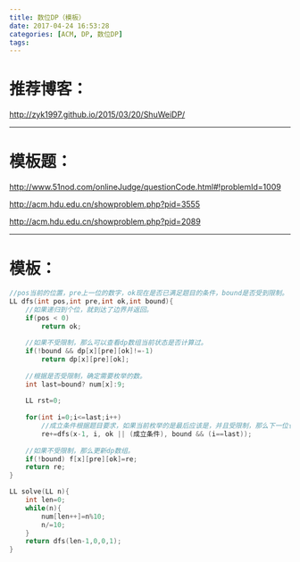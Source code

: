 ```yaml
---
title: 数位DP（模板）
date: 2017-04-24 16:53:28
categories: [ACM, DP, 数位DP]
tags:
---
```

# 推荐博客：
http://zyk1997.github.io/2015/03/20/ShuWeiDP/

-----------------------------
# 模板题：
http://www.51nod.com/onlineJudge/questionCode.html#!problemId=1009

http://acm.hdu.edu.cn/showproblem.php?pid=3555

http://acm.hdu.edu.cn/showproblem.php?pid=2089

----------------------------------------
# 模板：
```cpp
//pos当前的位置，pre上一位的数字，ok现在是否已满足题目的条件，bound是否受到限制。
LL dfs(int pos,int pre,int ok,int bound){
	//如果递归到个位，就到达了边界并返回。
    if(pos < 0)
        return ok;
        
    //如果不受限制，那么可以查看dp数组当前状态是否计算过。
    if(!bound && dp[x][pre][ok]!=-1)
        return dp[x][pre][ok];
       
    //根据是否受限制，确定需要枚举的数。
    int last=bound? num[x]:9;
    
    LL rst=0;
    
    for(int i=0;i<=last;i++)
	    //成立条件根据题目要求，如果当前枚举的是最后应该是，并且受限制，那么下一位也受限制。
        re+=dfs(x-1, i, ok || (成立条件), bound && (i==last));
    
    //如果不受限制，那么更新dp数组。
    if(!bound) f[x][pre][ok]=re;
    return re;
} 

LL solve(LL n){
    int len=0;
    while(n){
        num[len++]=n%10;
        n/=10;
    }
    return dfs(len-1,0,0,1);
}
```
